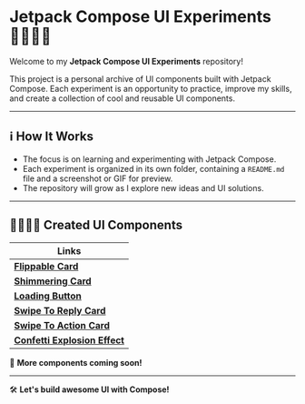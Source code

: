 # Jetpack Compose UI Experiments 👨🏼‍🔬🧪

Welcome to my **Jetpack Compose UI Experiments** repository! 

This project is a personal archive of UI components built with Jetpack Compose. Each experiment is an opportunity to practice, improve my skills, and create a collection of cool and reusable UI components.

---

## ℹ️ How It Works
- The focus is on learning and experimenting with Jetpack Compose.
- Each experiment is organized in its own folder, containing a `README.md` file and a screenshot or GIF for preview.
- The repository will grow as I explore new ideas and UI solutions.

---

## 👨🏼‍🎨🎨 Created UI Components

| Links |
|--------------------------------------------------------------------------------------------|
| [**Flippable Card**](app/app/src/main/java/com/tdiego/composechallenges/flippable_card)    |
| [**Shimmering Card**](app/app/src/main/java/com/tdiego/composechallenges/shimmering_card)  |
| [**Loading Button**](app/app/src/main/java/com/tdiego/composechallenges/loading_button)    |
| [**Swipe To Reply Card**](app/app/src/main/java/com/tdiego/composechallenges/swipe_to_reply_card)    |
| [**Swipe To Action Card**](app/app/src/main/java/com/tdiego/composechallenges/swipe_to_action_card)    |
| [**Confetti Explosion Effect**](app/app/src/main/java/com/tdiego/composechallenges/confetti_explosion)    |

📌 **More components coming soon!**

---

🛠️ **Let's build awesome UI with Compose!**

